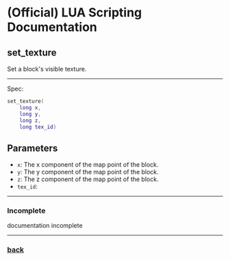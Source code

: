 
# (Official) LUA Scripting Documentation

## set_texture

Set a block's visible texture.

___

Spec:

```lua
set_texture(
	long x,
	long y,
	long z,
	long tex_id)
```

## Parameters

- `x`: The x component of the map point of the block.
- `y`: The y component of the map point of the block.
- `z`: The z component of the map point of the block.
- `tex_id`: 

___

### Incomplete

documentation incomplete

___

### [back](../other)
